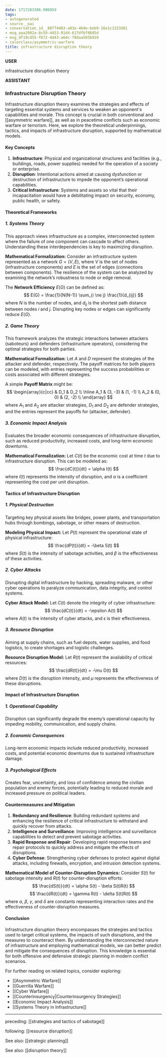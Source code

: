 ```yaml
---
date: 1717283306.906059
tags:
- autogenerated
- source__oai
- conversation_id__88f74403-a93e-464e-beb9-16e1c1323d81
- msg_aaa2002a-8c59-4453-91d4-617df6f8685d
- msg_df19cd55-f672-4d43-a6dc-70daa503b919
- colorclass/asymmetric-warfare
title: infrastructure disruption theory
---
```


**USER**

infrastructure disruption theory


**ASSISTANT**

### Infrastructure Disruption Theory

Infrastructure disruption theory examines the strategies and effects of targeting essential systems and services to weaken an opponent's capabilities and morale. This concept is crucial in both conventional and [[asymmetric warfare]], as well as in peacetime conflicts such as economic warfare or terrorism. Here, we explore the theoretical underpinnings, tactics, and impacts of infrastructure disruption, supported by mathematical models.

#### Key Concepts

1. **Infrastructure**: Physical and organizational structures and facilities (e.g., buildings, roads, power supplies) needed for the operation of a society or enterprise.
2. **Disruption**: Intentional actions aimed at causing dysfunction or destruction of infrastructure to impede the opponent’s operational capabilities.
3. **Critical Infrastructure**: Systems and assets so vital that their incapacitation would have a debilitating impact on security, economy, public health, or safety.

#### Theoretical Frameworks

##### 1. Systems Theory
This approach views infrastructure as a complex, interconnected system where the failure of one component can cascade to affect others. Understanding these interdependencies is key to maximizing disruption.

**Mathematical Formalization:**
Consider an infrastructure system represented as a network $G = (V, E)$, where $V$ is the set of nodes (infrastructure components) and $E$ is the set of edges (connections between components). The resilience of the system can be analyzed by examining the network’s robustness to node or edge removal.

The **Network Efficiency** $E(G)$ can be defined as:
$$
E(G) = \frac{1}{N(N-1)} \sum_{i \ne j} \frac{1}{d_{ij}}
$$
where $N$ is the number of nodes, and $d_{ij}$ is the shortest path distance between nodes $i$ and $j$. Disrupting key nodes or edges can significantly reduce $E(G)$.

##### 2. Game Theory
This framework analyzes the strategic interactions between attackers (saboteurs) and defenders (infrastructure operators), considering the optimal strategies for both parties.

**Mathematical Formalization:**
Let $A$ and $D$ represent the strategies of the attacker and defender, respectively. The payoff matrices for both players can be modeled, with entries representing the success probabilities or costs associated with different strategies.

A simple **Payoff Matrix** might be:
$$
\begin{array}{c|cc}
   & D_1 & D_2 \\
\hline
A_1 & (3, -3) & (1, -1) \\
A_2 & (0, 0) & (2, -2) \\
\end{array}
$$
where $A_1$ and $A_2$ are attacker strategies, $D_1$ and $D_2$ are defender strategies, and the entries represent the payoffs for (attacker, defender).

##### 3. Economic Impact Analysis
Evaluates the broader economic consequences of infrastructure disruption, such as reduced productivity, increased costs, and long-term economic downturns.

**Mathematical Formalization:**
Let $C(t)$ be the economic cost at time $t$ due to infrastructure disruption. This can be modeled as:
$$
\frac{dC(t)}{dt} = \alpha I(t)
$$
where $I(t)$ represents the intensity of disruption, and $\alpha$ is a coefficient representing the cost per unit disruption.

#### Tactics of Infrastructure Disruption

##### 1. Physical Destruction
Targeting key physical assets like bridges, power plants, and transportation hubs through bombings, sabotage, or other means of destruction.

**Modeling Physical Impact:**
Let $P(t)$ represent the operational state of physical infrastructure:
$$
\frac{dP(t)}{dt} = -\beta S(t)
$$
where $S(t)$ is the intensity of sabotage activities, and $\beta$ is the effectiveness of these activities.

##### 2. Cyber Attacks
Disrupting digital infrastructure by hacking, spreading malware, or other cyber operations to paralyze communication, data integrity, and control systems.

**Cyber Attack Model:**
Let $C(t)$ denote the integrity of cyber infrastructure:
$$
\frac{dC(t)}{dt} = -\epsilon A(t)
$$
where $A(t)$ is the intensity of cyber attacks, and $\epsilon$ is their effectiveness.

##### 3. Resource Disruption
Aiming at supply chains, such as fuel depots, water supplies, and food logistics, to create shortages and logistic challenges.

**Resource Disruption Model:**
Let $R(t)$ represent the availability of critical resources:
$$
\frac{dR(t)}{dt} = -\mu D(t)
$$
where $D(t)$ is the disruption intensity, and $\mu$ represents the effectiveness of these disruptions.

#### Impact of Infrastructure Disruption

##### 1. Operational Capability
Disruption can significantly degrade the enemy’s operational capacity by impeding mobility, communication, and supply chains.

##### 2. Economic Consequences
Long-term economic impacts include reduced productivity, increased costs, and potential economic downturns due to sustained infrastructure damage.

##### 3. Psychological Effects
Creates fear, uncertainty, and loss of confidence among the civilian population and enemy forces, potentially leading to reduced morale and increased pressure on political leaders.

#### Countermeasures and Mitigation

1. **Redundancy and Resilience**: Building redundant systems and enhancing the resilience of critical infrastructure to withstand and quickly recover from attacks.
2. **Intelligence and Surveillance**: Improving intelligence and surveillance capabilities to detect and prevent sabotage activities.
3. **Rapid Response and Repair**: Developing rapid response teams and repair protocols to quickly address and mitigate the effects of disruptions.
4. **Cyber Defense**: Strengthening cyber defenses to protect against digital attacks, including firewalls, encryption, and intrusion detection systems.

**Mathematical Model of Counter-Disruption Dynamics:**
Consider $S(t)$ for sabotage intensity and $R(t)$ for counter-disruption efforts:
$$
\frac{dS(t)}{dt} = \alpha S(t) - \beta S(t)R(t)
$$
$$
\frac{dR(t)}{dt} = \gamma R(t) - \delta S(t)R(t)
$$
where $\alpha$, $\beta$, $\gamma$, and $\delta$ are constants representing interaction rates and the effectiveness of counter-disruption measures.

#### Conclusion

Infrastructure disruption theory encompasses the strategies and tactics used to target critical systems, the impacts of such disruptions, and the measures to counteract them. By understanding the interconnected nature of infrastructure and employing mathematical models, we can better predict and mitigate the consequences of disruption. This knowledge is essential for both offensive and defensive strategic planning in modern conflict scenarios.

For further reading on related topics, consider exploring:
- [[Asymmetric Warfare]]
- [[Guerrilla Warfare]]
- [[Cyber Warfare]]
- [[Counterinsurgency|Counterinsurgency Strategies]]
- [[Economic Impact Analysis]]
- [[Systems Theory in Infrastructure]]


---

preceding: [[strategies and tactics of sabotage]]  


following: [[resource disruption]]

See also: [[strategic planning]]


See also: [[disruption theory]]